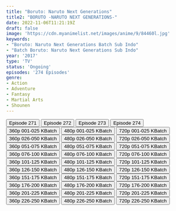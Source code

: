 ```yaml
---
title: "Boruto: Naruto Next Generations"
title2: "BORUTO -NARUTO NEXT GENERATIONS-"
date: 2022-11-06T11:21:19Z
draft: false
image: 'https://cdn.myanimelist.net/images/anime/9/84460l.jpg'
keywords:
- "Boruto: Naruto Next Generations Batch Sub Indo"
- "Batch Boruto: Naruto Next Generations Sub Indo"
year: '2017'
type: 'TV'
status: 'Ongoing'
episodes: '274 Episodes'
genre:
- Action
- Adventure
- Fantasy
- Martial Arts
- Shounen
---
```


<div class="d-g gg-10">
<div class="d-g gg-5 gtc-r ai-c">
<button onclick="window.open('?arc=c4OZdRVCtC_20221016/271/MP4/Kuramanime-BNG-271-480p-Oploverz','_blank')">Episode 271</button>
<button onclick="window.open('?arc=BGQUV3fC0w_20221023/272/MP4/Kuramanime-BNG-272-480p-Oploverz','_blank')">Episode 272</button>
<button onclick="window.open('?arc=Okf3pCvD01_20221030/273/MP4/Kuramanime-BNG-273-480p-Oploverz','_blank')">Episode 273</button>
<button onclick="window.open('?arc=8hED90sBuu_20221106/274/MP4/Kuramanime-BNG-274-480p-Oploverz','_blank')">Episode 274</button>
</div>
<div class="d-g gg-5 gtc-r ai-c">
<button onclick="window.open('?bkus=0:/Anm/B/Boruto/BoruNext_01-25_360p','_blank')">360p 001-025 KBatch</button>
<button onclick="window.open('?bkus=0:/Anm/B/Boruto/BoruNext_01-25_480p','_blank')">480p 001-025 KBatch</button>
<button onclick="window.open('?bkus=0:/Anm/B/Boruto/BoruNext_01-25_720p','_blank')">720p 001-025 KBatch</button>
<button onclick="window.open('?bkus=0:/Anm/B/Boruto/BoruNext_26-50_360p','_blank')">360p 026-050 KBatch</button>
<button onclick="window.open('?bkus=0:/Anm/B/Boruto/BoruNext_26-50_480p','_blank')">480p 026-050 KBatch</button>
<button onclick="window.open('?bkus=0:/Anm/B/Boruto/BoruNext_26-50_720p','_blank')">720p 026-050 KBatch</button>
<button onclick="window.open('?bkus=0:/Anm/B/Boruto/BoruNext_51-75_360p','_blank')">360p 051-075 KBatch</button>
<button onclick="window.open('?bkus=0:/Anm/B/Boruto/BoruNext_51-75_480p','_blank')">480p 051-075 KBatch</button>
<button onclick="window.open('?bkus=0:/Anm/B/Boruto/BoruNext_51-75_720p','_blank')">720p 051-075 KBatch</button>
<button onclick="window.open('?bkus=0:/Anm/B/Boruto/BoruNext_76-100_360p','_blank')">360p 076-100 KBatch</button>
<button onclick="window.open('?bkus=0:/Anm/B/Boruto/BoruNext_76-100_480p','_blank')">480p 076-100 KBatch</button>
<button onclick="window.open('?bkus=0:/Anm/B/Boruto/BoruNext_76-100_720p','_blank')">720p 076-100 KBatch</button>
<button onclick="window.open('?bkus=0:/Anm/B/Boruto/BoruNext_101-125_360p','_blank')">360p 101-125 KBatch</button>
<button onclick="window.open('?bkus=0:/Anm/B/Boruto/BoruNext_101-125_480p','_blank')">480p 101-125 KBatch</button>
<button onclick="window.open('?bkus=0:/Anm/B/Boruto/BoruNext_101-125_720p','_blank')">720p 101-125 KBatch</button>
<button onclick="window.open('?bkus=0:/Anm/B/Boruto/BoruNext_126-150_360p','_blank')">360p 126-150 KBatch</button>
<button onclick="window.open('?bkus=0:/Anm/B/Boruto/BoruNext_126-150_480p','_blank')">480p 126-150 KBatch</button>
<button onclick="window.open('?bkus=0:/Anm/B/Boruto/BoruNext_126-150_720p','_blank')">720p 126-150 KBatch</button>
<button onclick="window.open('?bkus=0:/Anm/B/Boruto/BoruNext_151-175_360p','_blank')">360p 151-175 KBatch</button>
<button onclick="window.open('?bkus=0:/Anm/B/Boruto/BoruNext_151-175_480p','_blank')">480p 151-175 KBatch</button>
<button onclick="window.open('?bkus=0:/Anm/B/Boruto/BoruNext_151-175_720p','_blank')">720p 151-175 KBatch</button>
<button onclick="window.open('?bkus=0:/Anm/B/Boruto/BoruNext_176-200_360p','_blank')">360p 176-200 KBatch</button>
<button onclick="window.open('?bkus=0:/Anm/B/Boruto/BoruNext_176-200_480p','_blank')">480p 176-200 KBatch</button>
<button onclick="window.open('?bkus=0:/Anm/B/Boruto/BoruNext_176-200_720p','_blank')">720p 176-200 KBatch</button>
<button onclick="window.open('?bkus=0:/Anm/B/Boruto/BoruNext_201-225_360p','_blank')">360p 201-225 KBatch</button>
<button onclick="window.open('?bkus=0:/Anm/B/Boruto/BoruNext_201-225_480p','_blank')">480p 201-225 KBatch</button>
<button onclick="window.open('?bkus=0:/Anm/B/Boruto/BoruNext_201-225_720p','_blank')">720p 201-225 KBatch</button>
<button onclick="window.open('?bkus=0:/Anm/B/Boruto/BoruNext_226-250_360p','_blank')">360p 226-250 KBatch</button>
<button onclick="window.open('?bkus=0:/Anm/B/Boruto/BoruNext_226-250_480p','_blank')">480p 226-250 KBatch</button>
<button onclick="window.open('?bkus=0:/Anm/B/Boruto/BoruNext_226-250_720p','_blank')">720p 226-250 KBatch</button>
</div>
</div>